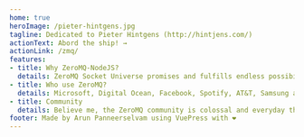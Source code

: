 ```yaml
---
home: true
heroImage: /pieter-hintgens.jpg
tagline: Dedicated to Pieter Hintgens (http://hintjens.com/)
actionText: Abord the ship! →
actionLink: /zmq/
features:
- title: Why ZeroMQ-NodeJS?
  details: ZeroMQ Socket Universe promises and fulfills endless possibilities on the socket programming. Both ZeroMQ & NodeJS are simple, easy to learn and use and most importantly event driven.
- title: Who use ZeroMQ?
  details: Microsoft, Digital Ocean, Facebook, Spotify, AT&T, Samsung and may others including Bitcoin!
- title: Community
  details: Believe me, the ZeroMQ community is colossal and everyday there's something new out there better than one existed yesterday!
footer: Made by Arun Panneerselvam using VuePress with ❤️
---
```

